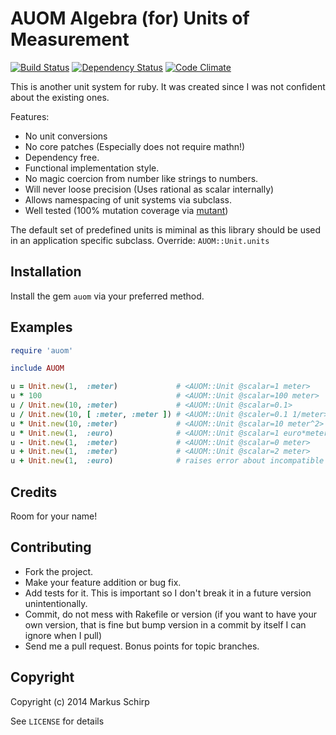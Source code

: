 AUOM Algebra (for) Units of Measurement
=======================================

[![Build Status](https://secure.travis-ci.org/mbj/auom.png?branch=master)](http://travis-ci.org/mbj/auom)
[![Dependency Status](https://gemnasium.com/mbj/auom.png)](https://gemnasium.com/mbj/auom)
[![Code Climate](https://codeclimate.com/github/mbj/auom.png)](https://codeclimate.com/github/mbj/auom)

This is another unit system for ruby.
It was created since I was not confident about the existing ones.

Features:

* No unit conversions 
* No core patches (Especially does not require mathn!)
* Dependency free.
* Functional implementation style.
* No magic coercion from number like strings to numbers.
* Will never loose precision (Uses rational as scalar internally)
* Allows namespacing of unit systems via subclass.
* Well tested (100% mutation coverage via [mutant](https://github.com/mbj/mutant))

The default set of predefined units is miminal as this library should be used in an application 
specific subclass. Override: ```AUOM::Unit.units```

Installation
------------

Install the gem `auom` via your preferred method.

Examples
--------

``` ruby
require 'auom'

include AUOM

u = Unit.new(1,  :meter)             # <AUOM::Unit @scalar=1 meter>
u * 100                              # <AUOM::Unit @scalar=100 meter>
u / Unit.new(10, :meter)             # <AUOM::Unit @scalar=0.1>
u / Unit.new(10, [ :meter, :meter ]) # <AUOM::Unit @scaler=0.1 1/meter>
u * Unit.new(10, :meter)             # <AUOM::Unit @scalar=10 meter^2>
u * Unit.new(1,  :euro)              # <AUOM::Unit @scalar=1 euro*meter>
u - Unit.new(1,  :meter)             # <AUOM::Unit @scalar=0 meter>
u + Unit.new(1,  :meter)             # <AUOM::Unit @scalar=2 meter>
u + Unit.new(1,  :euro)              # raises error about incompatible units
```

Credits
-------

Room for your name!

Contributing
-------------

* Fork the project.
* Make your feature addition or bug fix.
* Add tests for it. This is important so I don't break it in a
  future version unintentionally.
* Commit, do not mess with Rakefile or version
  (if you want to have your own version, that is fine but bump version in a commit by itself I can ignore when I pull)
* Send me a pull request. Bonus points for topic branches.

Copyright
---------

Copyright (c) 2014 Markus Schirp

See `LICENSE` for details

